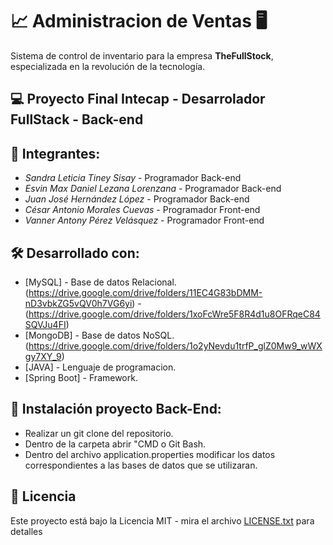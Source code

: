 # 📈 Administracion de Ventas 🖥️

Sistema de control de inventario para la empresa **TheFullStock**, especializada en la revolución de la tecnología.

## 💻 Proyecto Final Intecap - Desarrolador FullStack - Back-end

## 🙋 Integrantes:

- _Sandra Leticia Tiney Sisay_ - Programador Back-end
- _Esvin Max Daniel Lezana Lorenzana_ - Programador Back-end
- _Juan José Hernández López_ - Programador Back-end
- _César Antonio Morales Cuevas_ - Programador Front-end
- _Vanner Antony Pérez Velásquez_ - Programador Front-end

## 🛠️ Desarrollado con:

- [MySQL] - Base de datos Relacional. (https://drive.google.com/drive/folders/11EC4G83bDMM-nD3vbkZG5vQV0h7VG6yi) - (https://drive.google.com/drive/folders/1xoFcWre5F8R4d1u8OFRqeC84SQVJu4FI)
- [MongoDB] - Base de datos NoSQL. (https://drive.google.com/drive/folders/1o2yNevdu1trfP_glZ0Mw9_wWXgy7XY_9)
- [JAVA] - Lenguaje de programacion.
- [Spring Boot] - Framework.

## 📄 Instalación proyecto Back-End:

- Realizar un git clone del repositorio.
- Dentro de la carpeta abrir "CMD o Git Bash.
- Dentro del archivo application.properties modificar los datos correspondientes a las bases de datos que se utilizaran.

## 📄 Licencia

Este proyecto está bajo la Licencia MIT - mira el archivo [LICENSE.txt](LICENSE.txt) para detalles
